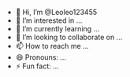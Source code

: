 - 👋 Hi, I’m @Leoleo123455
- 👀 I’m interested in ...
- 🌱 I’m currently learning ...
- 💞️ I’m looking to collaborate on ...
- 📫 How to reach me ...
- 😄 Pronouns: ...
- ⚡ Fun fact: ...

<!--<!DOCTYPE html>
<html lang="fr">
<head>
    <meta charset="UTF-8">
    <meta name="viewport" content="width=device-width, initial-scale=1.0">
    <title>Opti Solutions</title>
    <style>
        body { font-family: Arial, sans-serif; margin: 0; padding: 0; }
        header { background-color: #4CAF50; color: white; text-align: center; padding: 1em; }
        nav { text-align: center; margin-top: 1em; }
        nav a { margin: 0 15px; color: #333; text-decoration: none; }
        .container { padding: 2em; text-align: center; }
        footer { background-color: #f1f1f1; text-align: center; padding: 1em; margin-top: 1em; }
    </style>
</head>
<body>
    <header>
        <h1>Bienvenue chez Opti Solutions</h1>
        <p>Vos solutions optimisées pour réussir.</p>
    </header>
    <nav>
        <a href="#about">À propos</a>
        <a href="#services">Services</a>
        <a href="#contact">Contact</a>
    </nav>
    <section class="container" id="about">
        <h2>À propos de nous</h2>
        <p>Opti Solutions est une entreprise dédiée à fournir des solutions innovantes pour vos besoins.</p>
    </section>
    <section class="container" id="services">
        <h2>Nos Services</h2>
        <p>Découvrez notre gamme de services adaptés à vos objectifs.</p>
    </section>
    <footer>
        <p>Contactez-nous : contact@optisolutions.com | © 2024 Opti Solutions</p>
    </footer>
</body>
</html>
Leoleo123455/Leoleo123455 is a ✨ special ✨ repository because its `README.md` (this file) appears on your GitHub profile.
You can click the Preview link to take a look at your changes.
--->
